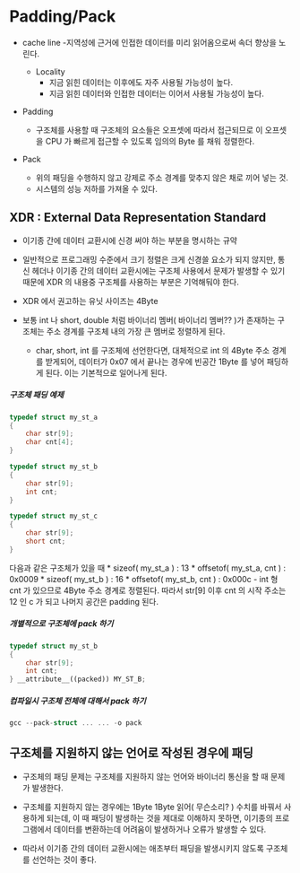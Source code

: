 # Padding/Pack

* cache line
	-지역성에 근거에 인접한 데이터를 미리 읽어옴으로써 속더 향상을 노린다.
	* Locality
		- 지금 읽힌 데이터는 이후에도 자주 사용될 가능성이 높다.
		- 지금 읽힌 데이터와 인접한 데이터는 이어서 사용될 가능성이 높다.

* Padding
	- 구조체를 사용할 때 구조체의 요소들은 오프셋에 따라서 접근되므로
	이 오프셋을 CPU 가 빠르게 접근할 수 있도록 임의의 Byte 를 채워 정렬한다.

* Pack
	- 위의 패딩을 수행하지 않고 강제로 주소 경계를 맞추지 않은 채로 끼어 넣는 것.
	- 시스템의 성능 저하를 가져올 수 있다.

## XDR : External Data Representation Standard
- 이기종 간에 데이터 교환시에 신경 써야 하는 부분을 명시하는 규약

- 일반적으로 프로그래밍 수준에서 크기 정렬은 크게 신경쓸 요소가 되지 않지만,
	통신 헤더나 이기종 간의 데이터 교환시에는 구조체 사용에서 
	문제가 발생할 수 있기 때문에 XDR 의 내용중 구조체를 사용하는 부분은 기억해둬야 한다.

- XDR 에서 권고하는 유닛 사이즈는 4Byte

- 보통 int 나 short, double 처럼 바이너리 멤버( 바이너리 멤버?? )가 존재하는 구조체는 
주소 경계를 구조체 내의 가장 큰 멤버로 정렬하게 된다.
	- char, short, int 를 구조체에 선언한다면, 대체적으로 int 의 4Byte 주소 경계를 받게되어,
	데이터가 0x07 에서 끝나는 경우에 빈공간 1Byte 를 넣어 패딩하게 된다. 이는 기본적으로 일어나게 된다.


##### 구조체 패딩 예제
```c++
typedef struct my_st_a 
{
	char str[9];
	char cnt[4];
}

typedef struct my_st_b
{
	char str[9];
	int cnt;
}

typedef struct my_st_c
{
	char str[9];
	short cnt;
}

```
다음과 같은 구조체가 있을 때
	*        sizeof( my_st_a ) : 13
	* offsetof( my_st_a, cnt ) : 0x0009
	*        sizeof( my_st_b ) : 16
	* offsetof( my_st_b, cnt ) : 0x000c
		- int 형 cnt 가 있으므로 4Byte 주소 경계로 정렬된다. 
		따라서 str[9] 이후 cnt 의 시작 주소는 12 인 c 가 되고
		나머지 공간은 padding 된다.

##### 개별적으로 구조체에 pack 하기
```c++
typedef struct my_st_b
{
	char str[9];
	int cnt;
} __attribute__((packed)) MY_ST_B;
```

##### 컴파일시 구조체 전체에 대해서 pack 하기
```c++
gcc --pack-struct ... ... -o pack
```


## 구조체를 지원하지 않는 언어로 작성된 경우에 패딩
- 구조체의 패딩 문제는 구조체를 지원하지 않는 언어와 
바이너리 통신을 할 때 문제가 발생한다.

- 구조체를 지원하지 않는 경우에는 1Byte 1Byte 읽어( 무슨소리? ) 수치를 바꿔서 사용하게 되는데, 
	이 때 패딩이 발생하는 것을 제대로 이해하지 못하면,
	이기종의 프로그램에서 데이터를 변환하는데 어려움이 발생하거나 오류가 발생할 수 있다.

- 따라서 이기종 간의 데이터 교환시에는 애초부터 패딩을 발생시키지 않도록 구조체를 선언하는 것이 좋다.
